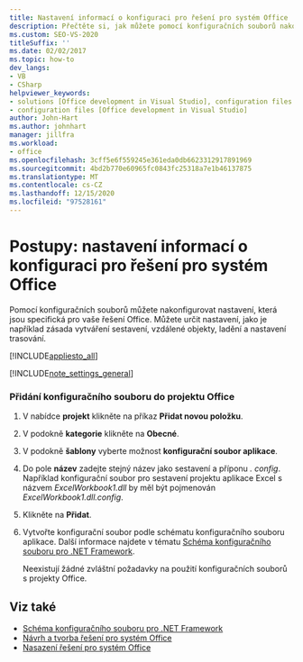 ```yaml
---
title: Nastavení informací o konfiguraci pro řešení pro systém Office
description: Přečtěte si, jak můžete pomocí konfiguračních souborů nakonfigurovat nastavení, která jsou specifická pro vaše systém Microsoft Office řešení.
ms.custom: SEO-VS-2020
titleSuffix: ''
ms.date: 02/02/2017
ms.topic: how-to
dev_langs:
- VB
- CSharp
helpviewer_keywords:
- solutions [Office development in Visual Studio], configuration files
- configuration files [Office development in Visual Studio]
author: John-Hart
ms.author: johnhart
manager: jillfra
ms.workload:
- office
ms.openlocfilehash: 3cff5e6f559245e361eda0db6623312917891969
ms.sourcegitcommit: 4bd2b770e60965fc0843fc25318a7e1b46137875
ms.translationtype: MT
ms.contentlocale: cs-CZ
ms.lasthandoff: 12/15/2020
ms.locfileid: "97528161"
---
```

# <a name="how-to-set-up-configuration-information-for-an-office-solution"></a>Postupy: nastavení informací o konfiguraci pro řešení pro systém Office
  Pomocí konfiguračních souborů můžete nakonfigurovat nastavení, která jsou specifická pro vaše řešení Office. Můžete určit nastavení, jako je například zásada vytváření sestavení, vzdálené objekty, ladění a nastavení trasování.

 [!INCLUDE[appliesto_all](../vsto/includes/appliesto-all-md.md)]

 [!INCLUDE[note_settings_general](../sharepoint/includes/note-settings-general-md.md)]

### <a name="to-add-a-configuration-file-to-your-office-project"></a>Přidání konfiguračního souboru do projektu Office

1. V nabídce **projekt** klikněte na příkaz **Přidat novou položku**.

2. V podokně **kategorie** klikněte na **Obecné**.

3. V podokně **šablony** vyberte možnost **konfigurační soubor aplikace**.

4. Do pole **název** zadejte stejný název jako sestavení a příponu *. config*. Například konfigurační soubor pro sestavení projektu aplikace Excel s názvem *ExcelWorkbook1.dll* by měl být pojmenován *ExcelWorkbook1.dll.config*.

5. Klikněte na **Přidat**.

6. Vytvořte konfigurační soubor podle schématu konfiguračního souboru aplikace. Další informace najdete v tématu [Schéma konfiguračního souboru pro .NET Framework](/dotnet/framework/configure-apps/file-schema/index).

   Neexistují žádné zvláštní požadavky na použití konfiguračních souborů s projekty Office.

## <a name="see-also"></a>Viz také
- [Schéma konfiguračního souboru pro .NET Framework](/dotnet/framework/configure-apps/file-schema/index)
- [Návrh a tvorba řešení pro systém Office](../vsto/designing-and-creating-office-solutions.md)
- [Nasazení řešení pro systém Office](../vsto/deploying-an-office-solution.md)
